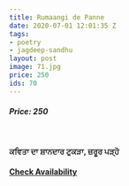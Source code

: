 ```yaml
---
title: Rumaangi de Panne
date: 2020-07-01 12:01:35 Z
tags:
- poetry
- jagdeep-sandhu
layout: post
image: 71.jpg
price: 250
ids: 70
---
```


<h5>Price: 250</h5><br>

<strong>

ਕਵਿਤਾ ਦਾ ਸ਼ਾਨਦਾਰ ਟੁਕੜਾ, ਜ਼ਰੂਰ ਪੜ੍ਹੋ
</strong>


<h4><a class="add-cart cart1" href="{{ site.baseurl }}/books#70"><b>Check Availability</b></a></h4>

<body>
 <script src="{{ site.baseurl }}/js/main.js"></script>
 </body>